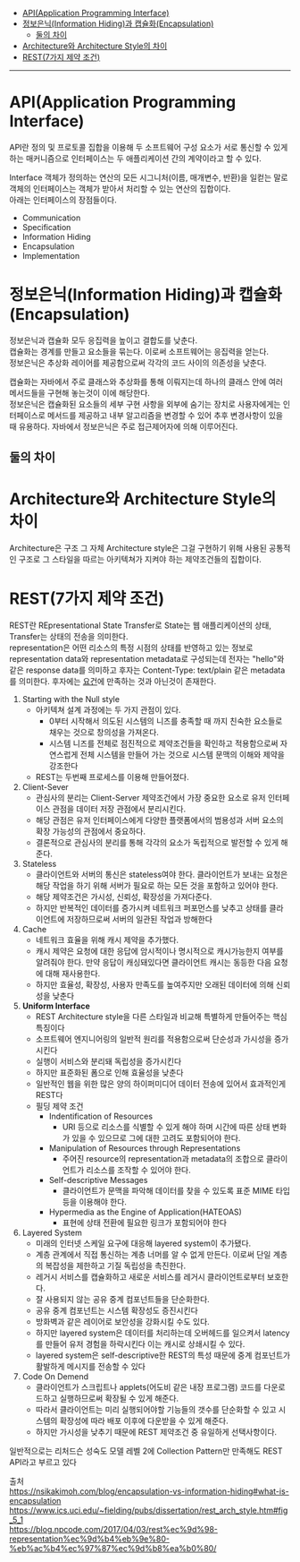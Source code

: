 
- [API(Application Programming Interface)](#apiapplication-programming-interface)
- [정보은닉(Information Hiding)과 캡슐화(Encapsulation)](#정보은닉information-hiding과-캡슐화encapsulation)
  - [둘의 차이](#둘의-차이)
- [Architecture와 Architecture Style의 차이](#architecture와-architecture-style의-차이)
- [REST(7가지 제약 조건)](#rest7가지-제약-조건)

---

# API(Application Programming Interface)
API란 정의 및 프로토콜 집합을 이용해 두 소프트웨어 구성 요소가 서로 통신할 수 있게 하는 매커니즘으로 인터페이스는 두 애플리케이션 간의 계약이라고 할 수 있다.

Interface
객체가 정의하는 연산의 모든 시그니처(이름, 매개변수, 반환)을 일컫는 말로 객체의 인터페이스는 객체가 받아서 처리할 수 있는 연산의 집합이다.  
아래는 인터페이스의 장점들이다.
- Communication
- Specification
- Information Hiding
- Encapsulation
- Implementation

# 정보은닉(Information Hiding)과 캡슐화(Encapsulation)
정보은닉과 캡슐화 모두 응집력을 높이고 결합도를 낮춘다.  
캡슐화는 경계를 만들고 요소들을 묶는다. 이로써 소프트웨어는 응집력을 얻는다.  
정보은닉은 추상화 레이어를 제공함으로써 각각의 코드 사이의 의존성을 낮춘다.  

캡슐화는 자바에서 주로 클래스와 추상화를 통해 이뤄지는데 하나의 클래스 안에 여러 메서드들을 구현해 놓는것이 이에 해당한다.  
정보은닉은 캡슐화된 요소들의 세부 구현 사항을 외부에 숨기는 장치로 사용자에게는 인터페이스로 메서드를 제공하고 내부 알고리즘을 변경할 수 있어 추후 변경사항이 있을 때 유용하다. 자바에서 정보은닉은 주로 접근제어자에 의해 이루어진다.
## 둘의 차이

# Architecture와 Architecture Style의 차이

Architecture은 구조 그 자체
Architecture style은 그걸 구현하기 위해 사용된 공통적인 구조로 그 스타일을 따르는 아키텍쳐가 지켜야 하는 제약조건들의 집합이다.

# REST(7가지 제약 조건)
REST란 REpresentational State Transfer로 State는 웹 애플리케이션의 상태, Transfer는 상태의 전송을 의미한다.  
representation은 어떤 리소스의 특정 시점의 상태를 반영하고 있는 정보로 representation data와 representation metadata로 구성되는데 전자는 "hello"와 같은 response data를 의미하고 후자는 Content-Type: text/plain 같은 metadata를 의미한다. 후자에는 [요건](https://datatracker.ietf.org/doc/html/rfc7231#section-3.1)에 만족하는 것과 아닌것이 존재한다.


1. Starting with the Null style
   - 아키텍쳐 설계 과정에는 두 가지 관점이 있다.
      - 0부터 시작해서 의도된 시스템의 니즈를 충족할 때 까지 친숙한 요소들로 채우는 것으로 창의성을 가져온다.
      - 시스템 니즈를 전체로 점진적으로 제약조건들을 확인하고 적용함으로써 자연스럽게 전체 시스템을 만들어 가는 것으로 시스템 문맥의 이해와 제약을 강조한다
    - REST는 두번째 프로세스를 이용해 만들어졌다.
2. Client-Sever
   - 관심사의 분리는 Client-Server 제약조건에서 가장 중요한 요소로 유저 인터페이스 관점을 데이터 저장 관점에서 분리시킨다.
   - 해당 관점은 유저 인터페이스에게 다양한 플랫폼에서의 범용성과 서버 요소의 확장 가능성의 관점에서 중요하다.
   - 결론적으로 관심사의 분리를 통해 각각의 요소가 독립적으로 발전할 수 있게 해준다.
3. Stateless
   - 클라이언트와 서버의 통신은 stateless여야 한다. 클라이언트가 보내는 요청은 해당 작업을 하기 위해 서버가 필요로 하는 모든 것을 포함하고 있어야 한다.
   - 해당 제약조건은 가시성, 신뢰성, 확장성을 가져다준다.
   - 하지만 반복적인 데이터를 증가시켜 네트워크 퍼포먼스를 낮추고 상태를 클라이언트에 저장하므로써 서버의 일관된 작업과 방해한다
4. Cache
   - 네트워크 효율을 위해 캐시 제약을 추가했다.
   - 캐시 제약은 요청에 대한 응답에 암시적이나 명시적으로 캐시가능한지 여부를 알려줘야 한다. 만약 응답이 캐싱돼있다면 클라이언트 캐시는 동등한 다음 요청에 대해 재사용한다.
   - 하지만 효율성, 확장성, 사용자 만족도를 높여주지만 오래된 데이터에 의해 신뢰성을 낮춘다
5. **Uniform Interface**
    - REST Architecture style을 다른 스타일과 비교해 특별하게 만들어주는 핵심 특징이다
    - 소프트웨어 엔지니어링의 일반적 원리를 적용함으로써 단순성과 가시성을 증가시킨다
    - 실행이 서비스와 분리돼 독립성을 증가시킨다
    - 하지만 표준화된 폼으로 인해 효율성을 낮춘다
    - 일반적인 웹을 위한 많은 양의 하이퍼미디어 데이터 전송에 있어서 효과적인게 REST다
    - 필딩 제약 조건
        - Indentification of Resources
          - URI 등으로 리소스를 식별할 수 있게 해야 하며 시간에 따른 상태 변화가 있을 수 있으므로 그에 대한 고려도 포함되어야 한다.
        - Manipulation of Resources through Representations
          - 주어진 resource의 representation과 metadata의 조합으로 클라이언트가 리소스를 조작할 수 있어야 한다.
        - Self-descriptive Messages
          - 클라이언트가 문맥을 파악해 데이터를 찾을 수 있도록 표준 MIME 타입 등을 이용해야 한다. 
        - Hypermedia as the Engine of Application(HATEOAS)
          - 표현에 상태 전환에 필요한 링크가 포함되어야 한다
6. Layered System
   - 미래의 인터넷 스케일 요구에 대응해 layered system이 추가됐다.
   - 계층 관계에서 직접 통신하는 계층 너머를 알 수 없게 만든다. 이로써 단일 계층의 복잡성을 제한하고 기질 독립성을 촉진한다.
   - 레거시 서비스를 캡슐화하고 새로운 서비스를 레거시 클라이언트로부터 보호한다.
   - 잘 사용되지 않는 공유 중계 컴포넌트들을 단순화한다.
   - 공유 중계 컴포넌트는 시스템 확장성도 증진시킨다
   - 방화벽과 같은 레이어로 보안성을 강화시킬 수도 있다.
   - 하지만 layered system은 데이터를 처리하는데 오버헤드를 일으켜서 latency를 만들어 유저 경험을 하락시킨다 이는 캐시로 상쇄시킬 수 있다.
   - layered system은 self-descriptive한 REST의 특성 때문에 중계 컴포넌트가 활발하게 메시지를 전송할 수 있다 
7. Code On Demend
   - 클라이언트가 스크립트나 applets(어도비 같은 내장 프로그램) 코드를 다운로드하고 실행하므로써 확장될 수 있게 해준다.
   - 따라서 클라이언트는 미리 실행되어야할 기능들의 갯수를 단순화할 수 있고 시스템의 확장성에 따라 배포 이후에 다운받을 수 있게 해준다.
   - 하지만 가시성을 낮추기 때문에 REST 제약조건 중 유일하게 선택사항이다.

일반적으로는 리처드슨 성숙도 모델 레벨 2에 Collection Pattern만 만족해도 REST API라고 부르고 있다




출처  
https://nsikakimoh.com/blog/encapsulation-vs-information-hiding#what-is-encapsulation
https://www.ics.uci.edu/~fielding/pubs/dissertation/rest_arch_style.htm#fig_5_1  
https://blog.npcode.com/2017/04/03/rest%ec%9d%98-representation%ec%9d%b4%eb%9e%80-%eb%ac%b4%ec%97%87%ec%9d%b8%ea%b0%80/